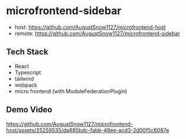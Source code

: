 # microfrontend-sidebar
- host: https://github.com/AugustSnow1127/microfrontend-host
- remote: https://github.com/AugustSnow1127/microfrontend-sidebar

## Tech Stack
- React
- Typescript
- tailwind
- webpack
- micro frontend (with ModuleFederationPlugin)

## Demo Video

https://github.com/AugustSnow1127/microfrontend-host/assets/25259535/da885bdc-fabb-46ee-acd3-2d00f5c6087e
